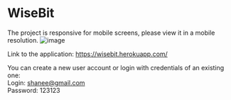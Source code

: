 # WiseBit

The project is responsive for mobile screens, please view it in a mobile resolution.
![image](https://user-images.githubusercontent.com/77194094/153381962-f52b2209-308c-4996-9bb4-63c47399140d.png)

Link to the application: https://wisebit.herokuapp.com/

You can create a new user account or login with credentials of an existing one:<br>
Login: shanee@gmail.com<br>
Password: 123123
